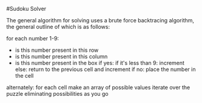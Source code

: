 #Sudoku Solver

The general algorithm for solving uses a brute force backtracing algorithm, the general outline of which is as follows:

for each number 1-9:
 - is this number present in this row
 - is this number present in this column
 - is this number present in the box
 if yes:
  if it's less than 9:
    increment
  else:
    return to the previous cell and increment
 if no:
  place the number in the cell


alternately:
  for each cell make an array of possible values
  iterate over the puzzle eliminating possibilities as you go
